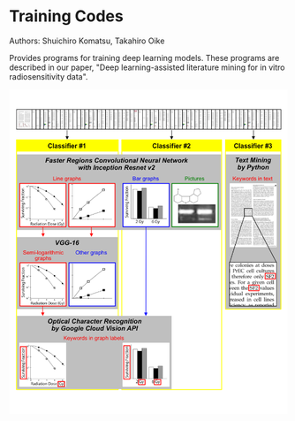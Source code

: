 ﻿# Training Codes
Authors: Shuichiro Komatsu, Takahiro Oike

Provides programs for training deep learning models. These programs are described in our paper, "Deep learning-assisted literature mining for in vitro radiosensitivity data".

![overview_figure1](https://github.com/shuichirokomatsu/Literature_Mining-Radiosensitivity/blob/master/Figure1.png)
